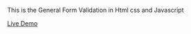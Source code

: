 This is the General Form Validation in Html css and Javascript

[Live Demo](http://127.0.0.1:5500/index.html)
